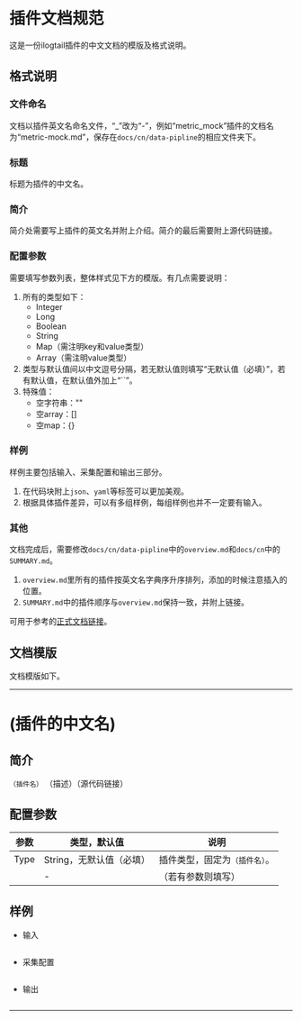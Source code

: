# 插件文档规范
这是一份ilogtail插件的中文文档的模版及格式说明。

## 格式说明

### 文件命名
文档以插件英文名命名文件，“_”改为“-”，例如“metric_mock”插件的文档名为“metric-mock.md”，保存在`docs/cn/data-pipline`的相应文件夹下。

### 标题

标题为插件的中文名。

### 简介

简介处需要写上插件的英文名并附上介绍。简介的最后需要附上源代码链接。

### 配置参数

需要填写参数列表，整体样式见下方的模版。有几点需要说明：
1. 所有的类型如下：
   * Integer
   * Long
   * Boolean
   * String
   * Map（需注明key和value类型）
   * Array（需注明value类型）
2. 类型与默认值间以中文逗号分隔，若无默认值则填写“无默认值（必填）”，若有默认值，在默认值外加上“``”。
3. 特殊值：
   * 空字符串：""
   * 空array：[]
   * 空map：{}

### 样例

样例主要包括输入、采集配置和输出三部分。
1. 在代码块附上`json`、`yaml`等标签可以更加美观。
2. 根据具体插件差异，可以有多组样例，每组样例也并不一定要有输入。

### 其他

文档完成后，需要修改`docs/cn/data-pipline`中的`overview.md`和`docs/cn`中的`SUMMARY.md`。
1. `overview.md`里所有的插件按英文名字典序升序排列，添加的时候注意插入的位置。
2. `SUMMARY.md`中的插件顺序与`overview.md`保持一致，并附上链接。

可用于参考的[正式文档链接](https://github.com/alibaba/ilogtail/blob/main/docs/cn/data-pipeline/input/service-journal.md)。



## 文档模版
文档模版如下。

***

# (插件的中文名)

## 简介
`（插件名）` （描述）（源代码链接）


## 配置参数
| 参数 | 类型，默认值 | 说明 |
| - | - | - |
| Type | String，无默认值（必填） | 插件类型，固定为`（插件名）`。 |
|  | - | （若有参数则填写） |


## 样例

* 输入
```
```

* 采集配置
```yaml
```

* 输出
```json
```
***

